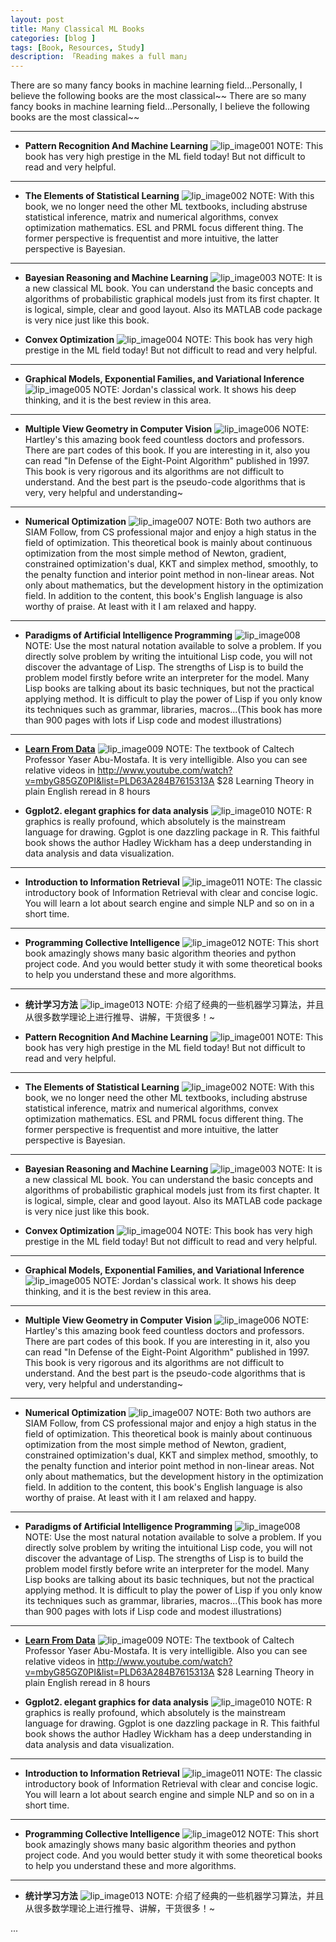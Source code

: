 ```yaml
---
layout: post  
title: Many Classical ML Books
categories: [blog ]  
tags: [Book, Resources, Study]  
description: 「Reading makes a full man」   
---
```


There are so many fancy books in machine learning field...Personally, I believe the following books are the most classical~~
There are so many fancy books in machine learning field...Personally, I believe the following books are the most classical~~

---

* __Pattern Recognition And Machine Learning__
![lip_image001](/img/2015MLBookList/PRML.jpg)
NOTE: This book has very high prestige in the ML field today! But not difficult to read and very helpful.

---

* __The Elements of Statistical Learning__
![lip_image002](/img/2015MLBookList/ESL.jpg)
NOTE: With this book, we no longer need the other ML textbooks, including abstruse statistical inference, matrix and numerical algorithms, convex optimization mathematics.
ESL and PRML focus different thing. The former perspective is frequentist and more intuitive, the latter perspective is Bayesian. 

---

* __Bayesian Reasoning and Machine Learning__
![lip_image003](/img/2015MLBookList/BayesianReasoningML.jpg)
NOTE: It is a new classical ML book. You can understand the basic concepts and algorithms of probabilistic graphical models just from its first chapter. It is logical, simple, clear and good layout. Also its MATLAB code package is very nice just like this book.

* __Convex Optimization__
![lip_image004](/img/2015MLBookList/ConvexOptimization.jpg)
NOTE: This book has very high prestige in the ML field today! But not difficult to read and very helpful.

---

* __Graphical Models, Exponential Families, and Variational Inference__
![lip_image005](/img/2015MLBookList/GraphicalModels.jpg)
NOTE: Jordan's classical work. It shows his deep thinking, and it is the best review in this area. 

---

* __Multiple View Geometry in Computer Vision__
![lip_image006](/img/2015MLBookList/MultipleViewGeometryCV.jpg)
NOTE: Hartley's this amazing book feed countless doctors and professors. There are part codes of this book. If you are interesting in it, also you can read "In Defense of the Eight-Point Algorithm" published in 1997. This book is very rigorous and its algorithms are not difficult to understand. And the best part is the pseudo-code algorithms that is very, very helpful and understanding~

---

* __Numerical Optimization__
![lip_image007](/img/2015MLBookList/NumericalOptimization.jpg)
NOTE: Both two authors are SIAM Follow, from CS professional major and enjoy a high status in the field of optimization. This theoretical book is mainly about continuous optimization from the most simple method of Newton, gradient, constrained optimization's dual, KKT and simplex method, smoothly, to the penalty function and interior point method in non-linear areas. Not only about mathematics, but the development history in the optimization field. In addition to the content, this book's English language is also worthy of praise. At least with it I am relaxed and happy.

---

* __Paradigms of Artificial Intelligence Programming__
![lip_image008](/img/2015MLBookList/ParadigmsAIProgramming.jpg)
NOTE: Use the most natural notation available to solve a problem.
If you directly solve problem by writing the intuitional Lisp code, you will not discover the advantage of Lisp. The strengths of Lisp is to build the problem model firstly before write an interpreter for the model. Many Lisp books are talking about its basic techniques, but not the practical applying method. It is difficult to play the power of Lisp if you only know its techniques such as grammar, libraries, macros...(This book has more than 900 pages with lots if Lisp code and modest illustrations)

---

* __[Learn From Data](http://work.caltech.edu/telecourse.html)__
![lip_image009](/img/2015MLBookList/LearnFromData.jpg)
NOTE: The textbook of Caltech Professor Yaser Abu-Mostafa. It is very intelligible. Also you can see relative videos in http://www.youtube.com/watch?v=mbyG85GZ0PI&list=PLD63A284B7615313A $28 Learning Theory in plain English reread in 8 hours

* __Ggplot2. elegant graphics for data analysis__
![lip_image010](/img/2015MLBookList/ggplot2.jpg)
NOTE: R graphics is really profound, which absolutely is the mainstream language for drawing. Ggplot is one dazzling package in R. This faithful book shows the author Hadley Wickham has a deep understanding in data analysis and data visualization.

---

* __Introduction to Information Retrieval__
![lip_image011](/img/2015MLBookList/IntroductionIR.jpg)
NOTE: The classic introductory book of Information Retrieval with clear and concise logic. You will learn a lot about search engine and simple NLP and so on in a short time.

---

* __Programming Collective Intelligence__
![lip_image012](/img/2015MLBookList/CollectiveIntelligence.jpg)
NOTE: This short book amazingly shows many basic algorithm theories and python project code. And you would better study it with some theoretical books to help you understand these and more algorithms.

---

* __统计学习方法__
![lip_image013](/img/2015MLBookList/SLMethods.jpg)
NOTE: 介绍了经典的一些机器学习算法，并且从很多数学理论上进行推导、讲解，干货很多！~


* __Pattern Recognition And Machine Learning__
![lip_image001](/img/2015MLBookList/PRML.jpg)
NOTE: This book has very high prestige in the ML field today! But not difficult to read and very helpful.

---

* __The Elements of Statistical Learning__
![lip_image002](/img/2015MLBookList/ESL.jpg)
NOTE: With this book, we no longer need the other ML textbooks, including abstruse statistical inference, matrix and numerical algorithms, convex optimization mathematics.
ESL and PRML focus different thing. The former perspective is frequentist and more intuitive, the latter perspective is Bayesian. 

---

* __Bayesian Reasoning and Machine Learning__
![lip_image003](/img/2015MLBookList/BayesianReasoningML.jpg)
NOTE: It is a new classical ML book. You can understand the basic concepts and algorithms of probabilistic graphical models just from its first chapter. It is logical, simple, clear and good layout. Also its MATLAB code package is very nice just like this book.

* __Convex Optimization__
![lip_image004](/img/2015MLBookList/ConvexOptimization.jpg)
NOTE: This book has very high prestige in the ML field today! But not difficult to read and very helpful.

---

* __Graphical Models, Exponential Families, and Variational Inference__
![lip_image005](/img/2015MLBookList/GraphicalModels.jpg)
NOTE: Jordan's classical work. It shows his deep thinking, and it is the best review in this area. 

---

* __Multiple View Geometry in Computer Vision__
![lip_image006](/img/2015MLBookList/MultipleViewGeometryCV.jpg)
NOTE: Hartley's this amazing book feed countless doctors and professors. There are part codes of this book. If you are interesting in it, also you can read "In Defense of the Eight-Point Algorithm" published in 1997. This book is very rigorous and its algorithms are not difficult to understand. And the best part is the pseudo-code algorithms that is very, very helpful and understanding~

---

* __Numerical Optimization__
![lip_image007](/img/2015MLBookList/NumericalOptimization.jpg)
NOTE: Both two authors are SIAM Follow, from CS professional major and enjoy a high status in the field of optimization. This theoretical book is mainly about continuous optimization from the most simple method of Newton, gradient, constrained optimization's dual, KKT and simplex method, smoothly, to the penalty function and interior point method in non-linear areas. Not only about mathematics, but the development history in the optimization field. In addition to the content, this book's English language is also worthy of praise. At least with it I am relaxed and happy.

---

* __Paradigms of Artificial Intelligence Programming__
![lip_image008](/img/2015MLBookList/ParadigmsAIProgramming.jpg)
NOTE: Use the most natural notation available to solve a problem.
If you directly solve problem by writing the intuitional Lisp code, you will not discover the advantage of Lisp. The strengths of Lisp is to build the problem model firstly before write an interpreter for the model. Many Lisp books are talking about its basic techniques, but not the practical applying method. It is difficult to play the power of Lisp if you only know its techniques such as grammar, libraries, macros...(This book has more than 900 pages with lots if Lisp code and modest illustrations)

---

* __[Learn From Data](http://work.caltech.edu/telecourse.html)__
![lip_image009](/img/2015MLBookList/LearnFromData.jpg)
NOTE: The textbook of Caltech Professor Yaser Abu-Mostafa. It is very intelligible. Also you can see relative videos in http://www.youtube.com/watch?v=mbyG85GZ0PI&list=PLD63A284B7615313A $28 Learning Theory in plain English reread in 8 hours

* __Ggplot2. elegant graphics for data analysis__
![lip_image010](/img/2015MLBookList/ggplot2.jpg)
NOTE: R graphics is really profound, which absolutely is the mainstream language for drawing. Ggplot is one dazzling package in R. This faithful book shows the author Hadley Wickham has a deep understanding in data analysis and data visualization.

---

* __Introduction to Information Retrieval__
![lip_image011](/img/2015MLBookList/IntroductionIR.jpg)
NOTE: The classic introductory book of Information Retrieval with clear and concise logic. You will learn a lot about search engine and simple NLP and so on in a short time.

---

* __Programming Collective Intelligence__
![lip_image012](/img/2015MLBookList/CollectiveIntelligence.jpg)
NOTE: This short book amazingly shows many basic algorithm theories and python project code. And you would better study it with some theoretical books to help you understand these and more algorithms.

---

* __统计学习方法__
![lip_image013](/img/2015MLBookList/SLMethods.jpg)
NOTE: 介绍了经典的一些机器学习算法，并且从很多数学理论上进行推导、讲解，干货很多！~


...